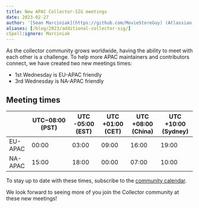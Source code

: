 ```yaml
---
title: New APAC Collector-SIG meetings
date: 2023-02-27
author: '[Sean Marciniak](https://github.com/MovieStoreGuy) (Atlassian)'
aliases: [/blog/2023/additional-collector-sig/]
cSpell:ignore: Marciniak
---
```


As the collector community grows worldwide, having the ability to meet with each
other is a challenge. To help more APAC maintainers and contributors connect, we
have created two new meetings times:

- 1st Wednesday is EU-APAC friendly
- 3rd Wednesday is NA-APAC friendly

## Meeting times

|         | UTC−08:00 (PST) | UTC -05:00 (EST) | UTC +01:00 (CET) | UTC +08:00 (China) | UTC +10:00 (Sydney) |
| ------- | --------------- | ---------------- | ---------------- | ------------------ | ------------------- |
| EU-APAC | 00:00           | 03:00            | 09:00            | 16:00              | 19:00               |
| NA-APAC | 15:00           | 18:00            | 00:00            | 07:00              | 10:00               |

To stay up to date with these times, subscribe to the
[community calendar](https://github.com/open-telemetry/community#calendar).

We look forward to seeing more of you join the Collector community at these new
meetings!
